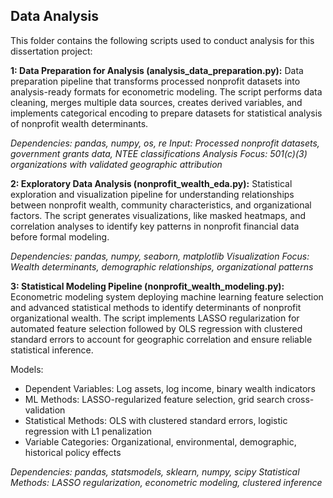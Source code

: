 ## Data Analysis ##

This folder contains the following scripts used to conduct analysis for this dissertation project:

**1: Data Preparation for Analysis (analysis_data_preparation.py):** Data preparation pipeline that transforms processed nonprofit datasets into analysis-ready formats for econometric modeling. The script performs data cleaning, merges multiple data sources, creates derived variables, and implements categorical encoding to prepare datasets for statistical analysis of nonprofit wealth determinants.

*Dependencies: pandas, numpy, os, re
Input: Processed nonprofit datasets, government grants data, NTEE classifications
Analysis Focus: 501(c)(3) organizations with validated geographic attribution*

**2: Exploratory Data Analysis (nonprofit_wealth_eda.py):** Statistical exploration and visualization pipeline for understanding relationships between nonprofit wealth, community characteristics, and organizational factors. The script generates visualizations, like masked heatmaps, and correlation analyses to identify key patterns in nonprofit financial data before formal modeling.

*Dependencies: pandas, numpy, seaborn, matplotlib
Visualization Focus: Wealth determinants, demographic relationships, organizational patterns*

**3: Statistical Modeling Pipeline (nonprofit_wealth_modeling.py):** Econometric modeling system deploying machine learning feature selection and advanced statistical methods to identify determinants of nonprofit organizational wealth. The script implements LASSO regularization for automated feature selection followed by OLS regression with clustered standard errors to account for geographic correlation and ensure reliable statistical inference.

Models:

- Dependent Variables: Log assets, log income, binary wealth indicators
- ML Methods: LASSO-regularized feature selection, grid search cross-validation
- Statistical Methods: OLS with clustered standard errors, logistic regression with L1 penalization
- Variable Categories: Organizational, environmental, demographic, historical policy effects

*Dependencies: pandas, statsmodels, sklearn, numpy, scipy
Statistical Methods: LASSO regularization, econometric modeling, clustered inference*
